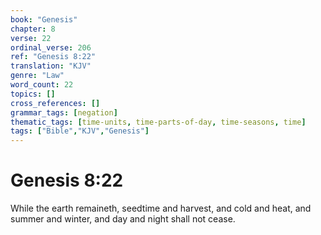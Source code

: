 ```yaml
---
book: "Genesis"
chapter: 8
verse: 22
ordinal_verse: 206
ref: "Genesis 8:22"
translation: "KJV"
genre: "Law"
word_count: 22
topics: []
cross_references: []
grammar_tags: [negation]
thematic_tags: [time-units, time-parts-of-day, time-seasons, time]
tags: ["Bible","KJV","Genesis"]
---
```


# Genesis 8:22

While the earth remaineth, seedtime and harvest, and cold and heat, and summer and winter, and day and night shall not cease.
